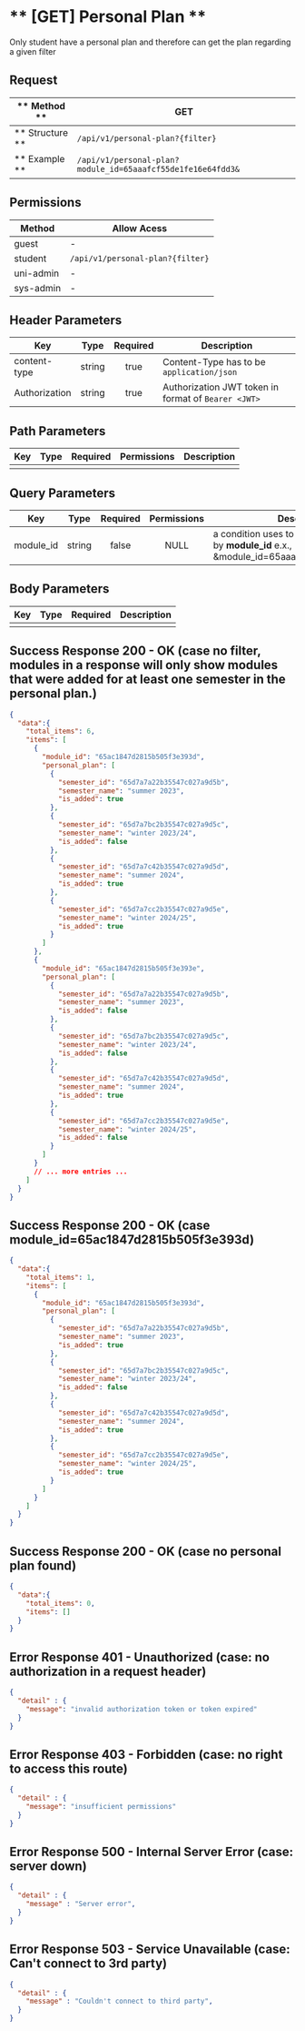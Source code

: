 # ** [GET] Personal Plan **

Only student have a personal plan and therefore can get the plan regarding a given filter

## Request

| ** Method **     | GET                                                         |
| ---------------- | ----------------------------------------------------------- |
| ** Structure **  | `/api/v1/personal-plan?{filter}`                            |
| ** Example **    | `/api/v1/personal-plan?module_id=65aaafcf55de1fe16e64fdd3&` |

## Permissions

| Method          | Allow Acess                       |
| ----------------| --------------------------------- |
| guest           | -                                 |
| student         | `/api/v1/personal-plan?{filter}`  |
| uni-admin       | -                                 |
| sys-admin       | -                                 |

## Header Parameters

| Key                 | Type       | Required  | Description                                         |
| ------------------- | :--------: | :-------: | --------------------------------------------------- |
| content-type        | string     | true      | Content-Type has to be `application/json`           |
| Authorization       | string     | true      | Authorization JWT token in format of `Bearer <JWT>` |

## Path Parameters

| Key       | Type      | Required     | Permissions  | Description                     |
| --------- | :-------: | :----------: | :----------: | ------------------------------- |
|           |           |              |              |                                 |

## Query Parameters

| Key       | Type      | Required     | Permissions  | Description                     |
| --------- | :-------: | :----------: | :----------: | ------------------------------- |
| module_id | string    | false        | NULL         | a condition uses to filter a personal plan by **module_id** e.x., &module_id=65aaafcf55de1fe16e64fdd3 |

## Body Parameters

| Key          | Type         | Required     | Description                               |
| ------------ | :----------: | :----------: | ----------------------------------------- |
|              |              |              |                                           |


## Success Response 200 - OK (case no filter, modules in a response will only show modules that were added for at least one semester in the personal plan.)
```json
{
  "data":{
    "total_items": 6,
    "items": [
      {
        "module_id": "65ac1847d2815b505f3e393d",
        "personal_plan": [
          {
            "semester_id": "65d7a7a22b35547c027a9d5b",
            "semester_name": "summer 2023",
            "is_added": true
          },
          {
            "semester_id": "65d7a7bc2b35547c027a9d5c",
            "semester_name": "winter 2023/24",
            "is_added": false
          },
          {
            "semester_id": "65d7a7c42b35547c027a9d5d",
            "semester_name": "summer 2024",
            "is_added": true
          },
          {
            "semester_id": "65d7a7cc2b35547c027a9d5e",
            "semester_name": "winter 2024/25",
            "is_added": true
          }
        ]
      },
      {
        "module_id": "65ac1847d2815b505f3e393e",
        "personal_plan": [
          {
            "semester_id": "65d7a7a22b35547c027a9d5b",
            "semester_name": "summer 2023",
            "is_added": false
          },
          {
            "semester_id": "65d7a7bc2b35547c027a9d5c",
            "semester_name": "winter 2023/24",
            "is_added": false
          },
          {
            "semester_id": "65d7a7c42b35547c027a9d5d",
            "semester_name": "summer 2024",
            "is_added": true
          },
          {
            "semester_id": "65d7a7cc2b35547c027a9d5e",
            "semester_name": "winter 2024/25",
            "is_added": false
          }
        ]
      }
      // ... more entries ...
    ]
  }
}
```

## Success Response 200 - OK (case module_id=65ac1847d2815b505f3e393d)
```json
{
  "data":{
    "total_items": 1,
    "items": [
      {
        "module_id": "65ac1847d2815b505f3e393d",
        "personal_plan": [
          {
            "semester_id": "65d7a7a22b35547c027a9d5b",
            "semester_name": "summer 2023",
            "is_added": true
          },
          {
            "semester_id": "65d7a7bc2b35547c027a9d5c",
            "semester_name": "winter 2023/24",
            "is_added": false
          },
          {
            "semester_id": "65d7a7c42b35547c027a9d5d",
            "semester_name": "summer 2024",
            "is_added": true
          },
          {
            "semester_id": "65d7a7cc2b35547c027a9d5e",
            "semester_name": "winter 2024/25",
            "is_added": true
          }
        ]
      }
    ]
  }
}
```

## Success Response 200 - OK (case no personal plan found)
```json
{
  "data":{
    "total_items": 0,
    "items": []
  }
}
```

## Error Response 401 - Unauthorized (case: no authorization in a request header)
```json
{
  "detail" : {
    "message": "invalid authorization token or token expired"
  }
}
```

## Error Response 403 - Forbidden (case: no right to access this route)
```json
{
  "detail" : {
    "message": "insufficient permissions"
  }
}
```


## Error Response 500 - Internal Server Error (case: server down)
```json
{
  "detail" : {
    "message" : "Server error",
  }
}
```

## Error Response 503 - Service Unavailable (case: Can't connect to 3rd party)
```json
{
  "detail" : {
    "message" : "Couldn't connect to third party",
  }
}
```
